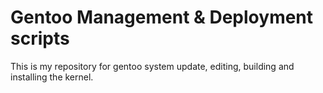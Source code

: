 # Gentoo Management & Deployment scripts
This is my repository for gentoo system update, editing, building and installing the kernel.
